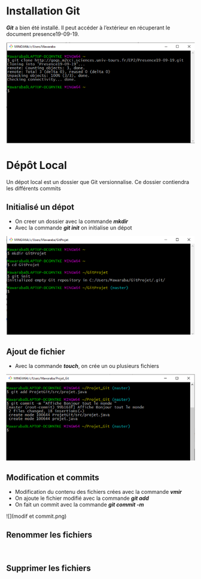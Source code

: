 # Installation Git
***Git*** a bien été installé. 
Il peut accéder à l’extérieur en récuperant le document presence19-09-19.

![](Installation_Git.png)


# Dépôt Local
Un dépot local est un dossier que Git versionnalise.
Ce dossier contiendra les différents commits

## Initialisé un dépot
- On creer un dossier avec la commande ***mkdir***
- Avec la commande ***git init*** on initialise un dépot

![](dépot_local.png)

## Ajout de fichier

 - Avec la commande ***touch***, on crée un ou plusieurs fichiers
 
![](ajout_fichier.png)


## Modification et commits
- Modification du contenu des fichiers crées avec la commande ***vmir***
- On ajoute le fichier modifié avec la commande ***git add***
- On fait un commit avec la commande ***git commit -m***

![](modif et commit.png)

## Renommer les fichiers
![]()

## Supprimer les fichiers

![]()




